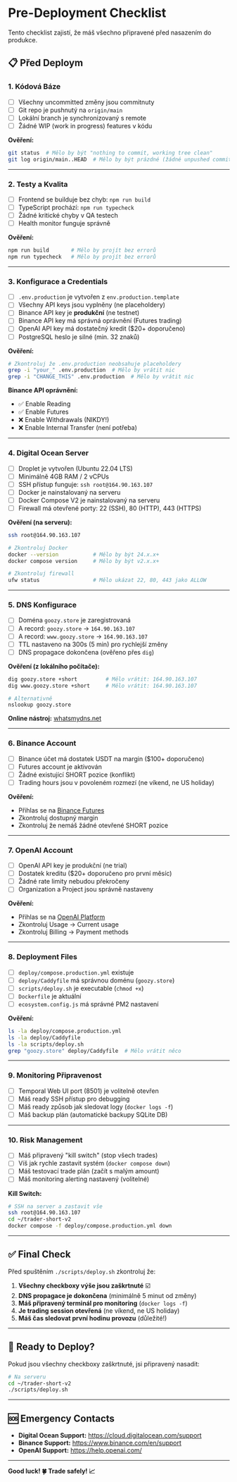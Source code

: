 # Pre-Deployment Checklist

Tento checklist zajistí, že máš všechno připravené před nasazením do produkce.

## 📋 Před Deploym

### 1. Kódová Báze

- [ ] Všechny uncommitted změny jsou commitnuty
- [ ] Git repo je pushnutý na `origin/main`
- [ ] Lokální branch je synchronizovaný s remote
- [ ] Žádné WIP (work in progress) features v kódu

**Ověření:**
```bash
git status  # Mělo by být "nothing to commit, working tree clean"
git log origin/main..HEAD  # Mělo by být prázdné (žádné unpushed commits)
```

---

### 2. Testy a Kvalita

- [ ] Frontend se builduje bez chyb: `npm run build`
- [ ] TypeScript prochází: `npm run typecheck`
- [ ] Žádné kritické chyby v QA testech
- [ ] Health monitor funguje správně

**Ověření:**
```bash
npm run build       # Mělo by projít bez errorů
npm run typecheck   # Mělo by projít bez errorů
```

---

### 3. Konfigurace a Credentials

- [ ] `.env.production` je vytvořen z `env.production.template`
- [ ] Všechny API keys jsou vyplněny (ne placeholdery)
- [ ] Binance API key je **produkční** (ne testnet)
- [ ] Binance API key má správná oprávnění (Futures trading)
- [ ] OpenAI API key má dostatečný kredit ($20+ doporučeno)
- [ ] PostgreSQL heslo je silné (min. 32 znaků)

**Ověření:**
```bash
# Zkontroluj že .env.production neobsahuje placeholdery
grep -i "your_" .env.production  # Mělo by vrátit nic
grep -i "CHANGE_THIS" .env.production  # Mělo by vrátit nic
```

**Binance API oprávnění:**
- ✅ Enable Reading
- ✅ Enable Futures
- ❌ Enable Withdrawals (NIKDY!)
- ❌ Enable Internal Transfer (není potřeba)

---

### 4. Digital Ocean Server

- [ ] Droplet je vytvořen (Ubuntu 22.04 LTS)
- [ ] Minimálně 4GB RAM / 2 vCPUs
- [ ] SSH přístup funguje: `ssh root@164.90.163.107`
- [ ] Docker je nainstalovaný na serveru
- [ ] Docker Compose V2 je nainstalovaný na serveru
- [ ] Firewall má otevřené porty: 22 (SSH), 80 (HTTP), 443 (HTTPS)

**Ověření (na serveru):**
```bash
ssh root@164.90.163.107

# Zkontroluj Docker
docker --version           # Mělo by být 24.x.x+
docker compose version     # Mělo by být v2.x.x+

# Zkontroluj firewall
ufw status                 # Mělo ukázat 22, 80, 443 jako ALLOW
```

---

### 5. DNS Konfigurace

- [ ] Doména `goozy.store` je zaregistrovaná
- [ ] A record: `goozy.store` → `164.90.163.107`
- [ ] A record: `www.goozy.store` → `164.90.163.107`
- [ ] TTL nastaveno na 300s (5 min) pro rychlejší změny
- [ ] DNS propagace dokončena (ověřeno přes `dig`)

**Ověření (z lokálního počítače):**
```bash
dig goozy.store +short         # Mělo vrátit: 164.90.163.107
dig www.goozy.store +short     # Mělo vrátit: 164.90.163.107

# Alternativně
nslookup goozy.store
```

**Online nástroj:** [whatsmydns.net](https://www.whatsmydns.net/)

---

### 6. Binance Account

- [ ] Binance účet má dostatek USDT na margin ($100+ doporučeno)
- [ ] Futures account je aktivován
- [ ] Žádné existující SHORT pozice (konflikt)
- [ ] Trading hours jsou v povoleném rozmezí (ne víkend, ne US holiday)

**Ověření:**
- Přihlas se na [Binance Futures](https://www.binance.com/en/futures/BTC_USDT)
- Zkontroluj dostupný margin
- Zkontroluj že nemáš žádné otevřené SHORT pozice

---

### 7. OpenAI Account

- [ ] OpenAI API key je produkční (ne trial)
- [ ] Dostatek kreditu ($20+ doporučeno pro první měsíc)
- [ ] Žádné rate limity nebudou překročeny
- [ ] Organization a Project jsou správně nastaveny

**Ověření:**
- Přihlas se na [OpenAI Platform](https://platform.openai.com/)
- Zkontroluj Usage → Current usage
- Zkontroluj Billing → Payment methods

---

### 8. Deployment Files

- [ ] `deploy/compose.production.yml` existuje
- [ ] `deploy/Caddyfile` má správnou doménu (`goozy.store`)
- [ ] `scripts/deploy.sh` je executable (`chmod +x`)
- [ ] `Dockerfile` je aktuální
- [ ] `ecosystem.config.js` má správné PM2 nastavení

**Ověření:**
```bash
ls -la deploy/compose.production.yml
ls -la deploy/Caddyfile
ls -la scripts/deploy.sh
grep "goozy.store" deploy/Caddyfile  # Mělo vrátit něco
```

---

### 9. Monitoring Připravenost

- [ ] Temporal Web UI port (8501) je volitelně otevřen
- [ ] Máš ready SSH přístup pro debugging
- [ ] Máš ready způsob jak sledovat logy (`docker logs -f`)
- [ ] Máš backup plán (automatické backupy SQLite DB)

---

### 10. Risk Management

- [ ] Máš připravený "kill switch" (stop všech trades)
- [ ] Víš jak rychle zastavit systém (`docker compose down`)
- [ ] Máš testovací trade plán (začít s malým amount)
- [ ] Máš monitoring alerting nastavený (volitelné)

**Kill Switch:**
```bash
# SSH na server a zastavit vše
ssh root@164.90.163.107
cd ~/trader-short-v2
docker compose -f deploy/compose.production.yml down
```

---

## ✅ Final Check

Před spuštěním `./scripts/deploy.sh` zkontroluj že:

1. **Všechny checkboxy výše jsou zaškrtnuté** ☑️
2. **DNS propagace je dokončena** (minimálně 5 minut od změny)
3. **Máš připravený terminál pro monitoring** (`docker logs -f`)
4. **Je trading session otevřená** (ne víkend, ne US holiday)
5. **Máš čas sledovat první hodinu provozu** (důležité!)

---

## 🚀 Ready to Deploy?

Pokud jsou všechny checkboxy zaškrtnuté, jsi připravený nasadit:

```bash
# Na serveru
cd ~/trader-short-v2
./scripts/deploy.sh
```

---

## 🆘 Emergency Contacts

- **Digital Ocean Support:** https://cloud.digitalocean.com/support
- **Binance Support:** https://www.binance.com/en/support  
- **OpenAI Support:** https://help.openai.com/

---

**Good luck! 🍀 Trade safely! 📈**

